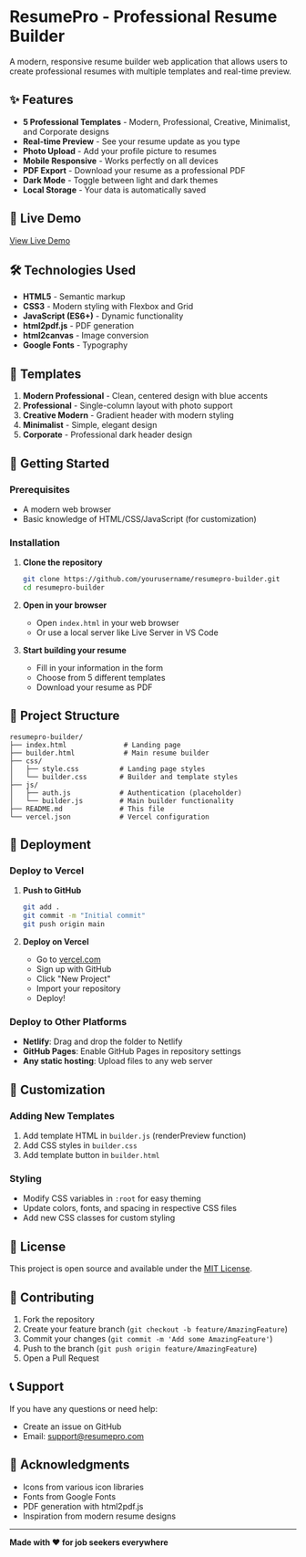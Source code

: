 # ResumePro - Professional Resume Builder

A modern, responsive resume builder web application that allows users to create professional resumes with multiple templates and real-time preview.

## ✨ Features

- **5 Professional Templates** - Modern, Professional, Creative, Minimalist, and Corporate designs
- **Real-time Preview** - See your resume update as you type
- **Photo Upload** - Add your profile picture to resumes
- **Mobile Responsive** - Works perfectly on all devices
- **PDF Export** - Download your resume as a professional PDF
- **Dark Mode** - Toggle between light and dark themes
- **Local Storage** - Your data is automatically saved

## 🚀 Live Demo

[View Live Demo](https://resumepro-builder.vercel.app)

## 🛠️ Technologies Used

- **HTML5** - Semantic markup
- **CSS3** - Modern styling with Flexbox and Grid
- **JavaScript (ES6+)** - Dynamic functionality
- **html2pdf.js** - PDF generation
- **html2canvas** - Image conversion
- **Google Fonts** - Typography

## 📱 Templates

1. **Modern Professional** - Clean, centered design with blue accents
2. **Professional** - Single-column layout with photo support
3. **Creative Modern** - Gradient header with modern styling
4. **Minimalist** - Simple, elegant design
5. **Corporate** - Professional dark header design

## 🎯 Getting Started

### Prerequisites

- A modern web browser
- Basic knowledge of HTML/CSS/JavaScript (for customization)

### Installation

1. **Clone the repository**
   ```bash
   git clone https://github.com/yourusername/resumepro-builder.git
   cd resumepro-builder
   ```

2. **Open in your browser**
   - Open `index.html` in your web browser
   - Or use a local server like Live Server in VS Code

3. **Start building your resume**
   - Fill in your information in the form
   - Choose from 5 different templates
   - Download your resume as PDF

## 📁 Project Structure

```
resumepro-builder/
├── index.html              # Landing page
├── builder.html            # Main resume builder
├── css/
│   ├── style.css          # Landing page styles
│   └── builder.css        # Builder and template styles
├── js/
│   ├── auth.js            # Authentication (placeholder)
│   └── builder.js         # Main builder functionality
├── README.md              # This file
└── vercel.json            # Vercel configuration
```

## 🚀 Deployment

### Deploy to Vercel

1. **Push to GitHub**
   ```bash
   git add .
   git commit -m "Initial commit"
   git push origin main
   ```

2. **Deploy on Vercel**
   - Go to [vercel.com](https://vercel.com)
   - Sign up with GitHub
   - Click "New Project"
   - Import your repository
   - Deploy!

### Deploy to Other Platforms

- **Netlify**: Drag and drop the folder to Netlify
- **GitHub Pages**: Enable GitHub Pages in repository settings
- **Any static hosting**: Upload files to any web server

## 🎨 Customization

### Adding New Templates

1. Add template HTML in `builder.js` (renderPreview function)
2. Add CSS styles in `builder.css`
3. Add template button in `builder.html`

### Styling

- Modify CSS variables in `:root` for easy theming
- Update colors, fonts, and spacing in respective CSS files
- Add new CSS classes for custom styling

## 📄 License

This project is open source and available under the [MIT License](LICENSE).

## 🤝 Contributing

1. Fork the repository
2. Create your feature branch (`git checkout -b feature/AmazingFeature`)
3. Commit your changes (`git commit -m 'Add some AmazingFeature'`)
4. Push to the branch (`git push origin feature/AmazingFeature`)
5. Open a Pull Request

## 📞 Support

If you have any questions or need help:
- Create an issue on GitHub
- Email: support@resumepro.com

## 🙏 Acknowledgments

- Icons from various icon libraries
- Fonts from Google Fonts
- PDF generation with html2pdf.js
- Inspiration from modern resume designs

---

**Made with ❤️ for job seekers everywhere**
